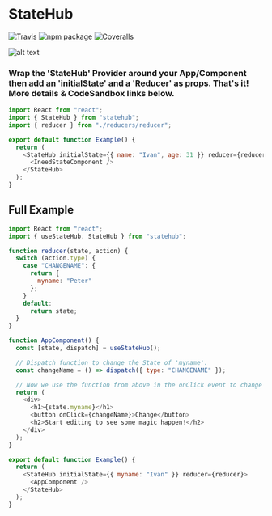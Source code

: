 # StateHub

[![Travis][build-badge]][build]
[![npm package][npm-badge]][npm]
[![Coveralls][coveralls-badge]][coveralls]

![alt text](https://i.gyazo.com/ae444147bc31116599b52ab0138b97d7.png)

### Wrap the 'StateHub' Provider around your App/Component then add an 'initialState' and a 'Reducer' as props. That's it! More details & CodeSandbox links below.

```javascript
import React from "react";
import { StateHub } from "statehub";
import { reducer } from "./reducers/reducer";

export default function Example() {
  return (
    <StateHub initialState={{ name: "Ivan", age: 31 }} reducer={reducer}>
      <IneedStateComponent />
    </StateHub>
  );
}
```

## Full Example

```javascript
import React from "react";
import { useStateHub, StateHub } from "statehub";

function reducer(state, action) {
  switch (action.type) {
    case "CHANGENAME": {
      return {
        myname: "Peter"
      };
    }
    default:
      return state;
  }
}

function AppComponent() {
  const [state, dispatch] = useStateHub();

  // Dispatch function to change the State of 'myname'.
  const changeName = () => dispatch({ type: "CHANGENAME" });

  // Now we use the function from above in the onClick event to change the State.
  return (
    <div>
      <h1>{state.myname}</h1>
      <button onClick={changeName}>Change</button>
      <h2>Start editing to see some magic happen!</h2>
    </div>
  );
}

export default function Example() {
  return (
    <StateHub initialState={{ myname: "Ivan" }} reducer={reducer}>
      <AppComponent />
    </StateHub>
  );
}
```

[build-badge]: https://img.shields.io/travis/user/repo/master.png?style=flat-square
[build]: https://travis-ci.org/user/repo
[npm-badge]: https://img.shields.io/npm/v/npm-package.png?style=flat-square
[npm]: https://www.npmjs.org/package/npm-package
[coveralls-badge]: https://img.shields.io/coveralls/user/repo/master.png?style=flat-square
[coveralls]: https://coveralls.io/github/user/repo
